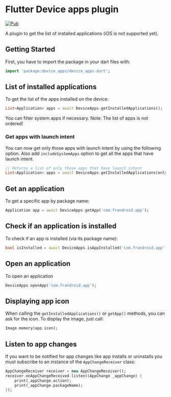 # Flutter Device apps plugin

[![Pub](https://img.shields.io/pub/v/device_apps.svg)](https://pub.dartlang.org/packages/device_apps)

A plugin to get the list of installed applications (iOS is not supported yet).

## Getting Started

First, you have to import the package in your dart files with:
```dart
import 'package:device_apps/device_apps.dart';
```

## List of installed applications

To get the list of the apps installed on the device:

```dart
List<Application> apps = await DeviceApps.getInstalledApplications();
```

You can filter system apps if necessary.
Note: The list of apps is not ordered!

### Get apps with launch intent
You can now get only those apps with launch intent by using the following option. Also add `includeSystemApps` option to get all the apps that have launch intent.

```dart
// Returns a list of only those apps that have launch intent
List<Application> apps = await DeviceApps.getInstalledApplications(onlyAppsWithLaunchIntent: true, includeSystemApps: true)
```


## Get an application

To get a specific app by package name:

```dart
Application app = await DeviceApps.getApp('com.frandroid.app');
```

## Check if an application is installed

To check if an app is installed (via its package name):

```dart
bool isInstalled = await DeviceApps.isAppInstalled('com.frandroid.app');
```

## Open an application

To open an application
```dart
DeviceApps.openApp('com.frandroid.app');
```

## Displaying app icon

When calling the `getInstalledApplications()` or `getApp()` methods, you can ask for the icon.
To display the image, just call:

```dart
Image.memory(app.icon);
```

## Listen to app changes

If you want to be notified for app changes like app installs or uninstalls you must subscribe to an instance of the `AppChangeReceiver` class:

```dart
AppChangeReceiver receiver = new AppChangeReceiver();
receiver.onAppChangeReceived.listen((AppChange _appChange) {
    print(_appChange.action);
    print(_appChange.packageName);
});
```
